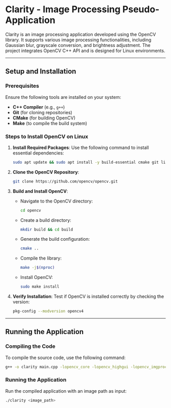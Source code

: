 # Clarity - Image Processing Pseudo-Application

Clarity is an image processing application developed using the OpenCV library. It supports various image processing functionalities, including Gaussian blur, grayscale conversion, and brightness adjustment. The project integrates OpenCV C++ API and is designed for Linux environments.

---

## Setup and Installation

### Prerequisites
Ensure the following tools are installed on your system:
- **C++ Compiler** (e.g., `g++`)
- **Git** (for cloning repositories)
- **CMake** (for building OpenCV)
- **Make** (to compile the build system)

### Steps to Install OpenCV on Linux

1. **Install Required Packages**:
   Use the following command to install essential dependencies:
   ```bash
   sudo apt update && sudo apt install -y build-essential cmake git libgtk2.0-dev pkg-config libavcodec-dev libavformat-dev libswscale-dev
   ```

2. **Clone the OpenCV Repository**:
   ```bash
   git clone https://github.com/opencv/opencv.git
   ```

3. **Build and Install OpenCV**:

   - Navigate to the OpenCV directory:
     ```bash
     cd opencv
     ```
   - Create a build directory:
     ```bash
     mkdir build && cd build
     ```
   - Generate the build configuration:
     ```bash
     cmake ..
     ```
   - Compile the library:
     ```bash
     make -j$(nproc)
     ```
   - Install OpenCV:
     ```bash
     sudo make install
     ```

4. **Verify Installation**:
   Test if OpenCV is installed correctly by checking the version:
   ```bash
   pkg-config --modversion opencv4
   ```

---

## Running the Application

### Compiling the Code
To compile the source code, use the following command:
```bash
g++ -o clarity main.cpp -lopencv_core -lopencv_highgui -lopencv_imgproc
```

### Running the Application
Run the compiled application with an image path as input:
```bash
./clarity <image_path>
